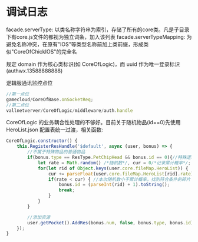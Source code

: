 # 调试日志

facade.serverType: 以类名称字符串为索引，存储了所有的core类。凡是子目录下有core.js文件的都视为独立词条，加入该列表
facade.serverTypeMapping: 为避免名称冲突，在原有"IOS"等类型名称前加上类前缀，形成类似"CoreOfChickIOS"的完全名

规定 domain 作为核心类标识(如 CoreOfLogic)，而 uuid 作为唯一登录标识(authwx.13588888888)

逻辑服通讯监控点位
```js
//第一点位
gamecloud/CoreOfBase.onSocketReq;
//第二点位
vallnetverver/CoreOfLogic/middleware/auth.handle
```

CoreOfLogic 的业务耦合性处理的不够好。目前关于随机物品(id==0)先使用 HeroList.json 配置表统一过渡，相关函数:
```js
CoreOfLogic.constructor() {
    this.RegisterResHandle('$default', async (user, bonus) => {
        //不属于特殊物品的普通物品
        if(bonus.type == ResType.PetChipHead && bonus.id == 0){//特殊逻辑：生成随机碎片 2017.7.13
            let rate = Math.random() /*随机数*/, cur = 0/*记录累计概率*/;
            for(let rid of Object.keys(user.core.fileMap.HeroList)) {
                cur += parseFloat(user.core.fileMap.HeroList[rid].rate); //从角色表中获取掉率并进行累计, 注意这里的 HeroList 属于硬编码
                if(rate < cur) { //本次随机数小于累计概率，找到符合条件的碎片
                    bonus.id = (parseInt(rid) + 1).toString(); 
                    break;
                }
            }
        } 

        //添加资源
        user.getPocket().AddRes(bonus.num, false, bonus.type, bonus.id); //可以超过上限
    });
}
```
